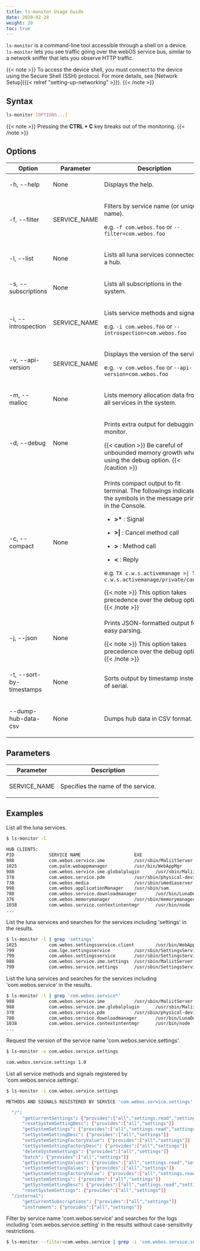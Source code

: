 ```yaml
---
title: ls-monitor Usage Guide
date: 2020-02-28
weight: 20
toc: true
---
```


`ls-monitor` is a command-line tool accessible through a shell on a device. `ls-monitor` lets you see traffic going over the webOS service bus, similar to a network sniffer that lets you observe HTTP traffic.

{{< note >}}
To access the device shell, you must connect to the device using the Secure Shell (SSH) protocol. For more details, see [Network Setup]({{< relref "setting-up-networking" >}}).
{{< /note >}}

## Syntax

``` bash
ls-monitor [OPTIONS...]
```

{{< note >}}
Pressing the **CTRL + C** key breaks out of the monitoring.
{{< /note >}}

## Options

<div class="table-container">
<table class="table is-bordered is-fullwidth">
<colgroup>
<col style="width: 25%" />
<col style="width: auto" />
<col style="width: auto" />
</colgroup>
<thead>
<tr class="header">
<th>Option</th>
<th>Parameter</th>
<th>Description</th>
</tr>
</thead>
<tbody>
<tr class="odd">
<td><p>-h, --help</p></td>
<td><p>None</p></td>
<td><p>Displays the help.</p></td>
</tr>
<tr class="even">
<td><p>-f, --filter</p></td>
<td><p>SERVICE_NAME</p></td>
<td><p>Filters by service name (or unique name).</p>
<p>e.g. <code>-f com.webos.foo</code> or <code>--filter=com.webos.foo</code></p></td>
</tr>
<tr class="odd">
<td><p>-l, --list</p></td>
<td><p>None</p></td>
<td><p>Lists all luna services connected to a hub.</p></td>
</tr>
<tr class="even">
<td><p>-s, --subscriptions</p></td>
<td><p>None</p></td>
<td><p>Lists all subscriptions in the system.</p></td>
</tr>
<tr class="odd">
<td><p>-i, --introspection</p></td>
<td><p>SERVICE_NAME</p></td>
<td><p>Lists service methods and signals.</p>
<p>e.g. <code>-i com.webos.foo</code> or <code>--introspection=com.webos.foo</code></p></td>
</tr>
<tr class="even">
<td><p>-v, --api-version</p></td>
<td><p>SERVICE_NAME</p></td>
<td><p>Displays the version of the service.</p>
<p>e.g. <code>-v com.webos.foo</code> or <code>--api-version=com.webos.foo</code></p></td>
</tr>
<tr class="odd">
<td><p>-m, --malloc</p></td>
<td><p>None</p></td>
<td><p>Lists memory allocation data from all services in the system.</p></td>
</tr>
<tr class="even">
<td><p>-d, --debug</p></td>
<td><p>None</p></td>
<td><p>Prints extra output for debugging monitor.</p>
{{< caution >}}
Be careful of unbounded memory growth when using the debug option.
{{< /caution >}}</td>
</tr>
<tr class="odd">
<td><p>-c, --compact</p></td>
<td><p>None</p></td>
<td><p>Prints compact output to fit terminal. The followings indicate the symbols in the message printed in the Console.</p>
<ul>
<li><p><strong>&gt;*</strong> : Signal</p></li>
<li><p><strong>&gt;|</strong> : Cancel method call</p></li>
<li><p><strong>&gt;</strong> : Method call</p></li>
<li><p><strong>&lt;</strong> : Reply</p></li>
</ul>
<p>e.g. <code>TX c.w.s.activemanage &gt;| TX c.w.s.activemanage/private/cancel</code></p>
{{< note >}}
This option takes precedence over the debug option.
{{< /note >}}</td>
</tr>
<tr class="even">
<td><p>-j, --json</p></td>
<td><p>None</p></td>
<td><p>Prints JSON-formatted output for easy parsing.</p>
{{< note >}}
This option takes precedence over the debug option.
{{< /note >}}</td>
</tr>
<tr class="odd">
<td><p>-t, --sort-by-timestamps</p></td>
<td><p>None</p></td>
<td><p>Sorts output by timestamp instead of serial.</p></td>
</tr>
<tr class="even">
<td><p>--dump-hub-data-csv</p></td>
<td><p>None</p></td>
<td><p>Dumps hub data in CSV format.</p></td>
</tr>
</tbody>
</table>
</div>

## Parameters

<div class="table-container">
<table class="table is-bordered is-fullwidth">
<colgroup>
<col style="width: auto" />
<col style="width: auto" />
</colgroup>
<thead>
<tr class="header">
<th>Parameter</th>
<th>Description</th>
</tr>
</thead>
<tbody>
<tr class="odd">
<td><p>SERVICE_NAME</p></td>
<td><p>Specifies the name of the service.</p></td>
</tr>
</tbody>
</table>
</div>

## Examples

List all the luna services.

``` bash
$ ls-monitor -l

HUB CLIENTS:
PID             SERVICE NAME                    EXE                                     TYPE                    UNIQUE NAME
988             com.webos.service.ime           /usr/sbin/MaliitServer                  static                  4bVcR4sI
1025            com.palm.webappmanager          /usr/bin/WebAppMgr                      static                  8uWCx2pk
988             com.webos.service.ime.globalplugin      /usr/sbin/MaliitServer                  static                  CLWsVoGP
378             com.webos.service.pdm           /usr/sbin/physical-device-manager       static                  EiUUeTcR
738             com.webos.media                 /usr/sbin/umediaserver                  static                  FTZBmz2f
998             com.webos.applicationManager    /usr/sbin/sam                           static                  QhqbAMrB
780             com.webos.service.downloadmanager       /usr/bin/LunaDownloadMgr                static                  0vamvcPe
376             com.webos.memorymanager         /usr/sbin/memorymanager                 static                  vq0S1Rpo
1038            com.webos.service.contextintentmgr      /usr/bin/node                           static                  UMMQl4Zt
...
```

List the luna services and searches for the services including 'settings' in the results.

``` bash
$ ls-monitor -l | grep 'settings'
1025            com.webos.settingsservice.client        /usr/bin/WebAppMgr                      unknown/client only     rRW5wOi9
799             com.lge.settingsservice         /usr/sbin/SettingsService               static                  8CvddVIm
799             com.webos.settingsservice       /usr/sbin/SettingsService               static                  Hw11GM5M
988             com.webos.service.ime.settings  /usr/sbin/MaliitServer                  static                  j4sFEXuc
799             com.webos.service.settings      /usr/sbin/SettingsService               static                  NQwI0Mu5
```

List the luna services and searches for the services including 'com.webos.service' in the results.

``` bash
$ ls-monitor -l | grep 'com.webos.service*'
988             com.webos.service.ime           /usr/sbin/MaliitServer                  static                  4bVcR4sI
988             com.webos.service.ime.globalplugin      /usr/sbin/MaliitServer                  static                  CLWsVoGP
378             com.webos.service.pdm           /usr/sbin/physical-device-manager       static                  EiUUeTcR
780             com.webos.service.downloadmanager       /usr/bin/LunaDownloadMgr                static                  0vamvcPe
1038            com.webos.service.contextintentmgr      /usr/bin/node                           static                  UMMQl4Zt
...
```

Request the version of the service name 'com.webos.service.settings'.

``` bash
$ ls-monitor -v com.webos.service.settings

com.webos.service.settings 1.0
```

List all service methods and signals registered by 'com.webos.service.settings'.

``` bash
$ ls-monitor -i com.webos.service.settings

METHODS AND SIGNALS REGISTERED BY SERVICE 'com.webos.service.settings' WITH UNIQUE NAME 'ypFkyFme' AT HUB

  "/":
      "getCurrentSettings": {"provides":["all","settings.read","settings"]}
      "resetSystemSettingDesc": {"provides":["all","settings"]}
      "getSystemSettings": {"provides":["all","settings.read","settings"]}
      "setSystemSettingDesc": {"provides":["all","settings"]}
      "setSystemSettingFactoryValue": {"provides":["all","settings"]}
      "setSystemSettingFactoryDesc": {"provides":["all","settings"]}
      "deleteSystemSettings": {"provides":["all","settings"]}
      "batch": {"provides":["all","settings"]}
      "getSystemSettingValues": {"provides":["all","settings.read","settings"]}
      "setSystemSettingValues": {"provides":["all","settings"]}
      "getSystemSettingFactoryValue": {"provides":["all","settings.read","settings"]}
      "setSystemSettings": {"provides":["all","settings"]}
      "getSystemSettingDesc": {"provides":["all","settings.read","settings"]}
      "resetSystemSettings": {"provides":["all","settings"]}
  "/internal":
      "getCurrentSubscriptions": {"provides":["all","settings"]}
      "instrument": {"provides":["all","settings"]}
```

Filter by service name 'com.webos.service' and searches for the logs including 'com.webos.service.setting' in the results without case-sensitivity restrictions.

``` bash
$ ls-monitor --filter=com.webos.service | grep -i 'com.webos.service.setting*'
```
